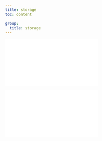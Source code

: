 ```yaml
---
title: storage
toc: content

group:
  title: storage
---
```


<embed src="../README.md" ></embed>

<embed src="../CHANGELOG.md"></embed>

<BackTop></BackTop>

